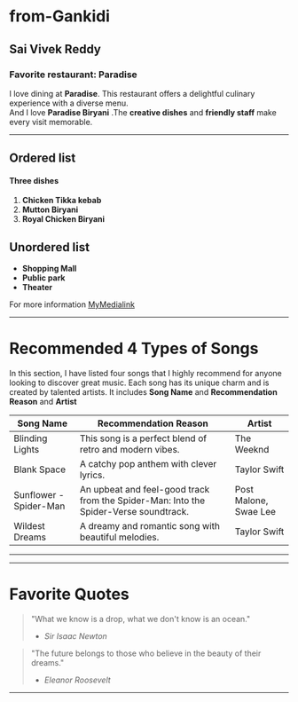 # from-Gankidi

## Sai Vivek Reddy

###  Favorite restaurant:  Paradise

I love dining at **Paradise**. This restaurant offers a delightful culinary experience with a diverse menu.<br>
And I love **Paradise Biryani** .The **creative dishes** and **friendly staff** make every visit memorable.

---
## Ordered list
#### Three dishes 
1. **Chicken Tikka kebab**
2. **Mutton Biryani**
3. **Royal Chicken Biryani**
## Unordered list
- **Shopping Mall**
- **Public park**
- **Theater**

For more information [MyMedialink](/MyMedia.md)


---
# Recommended 4 Types of Songs
In this section, I have listed four songs that I highly recommend for anyone looking to discover great music. Each song has its unique charm and is created by talented artists. It includes **Song Name** and **Recommendation Reason** and  **Artist**

| Song Name          | Recommendation Reason                                   | Artist                 |
|---------------------|---------------------------------------------------------|------------------------|
| Blinding Lights     | This song is a perfect blend of retro and modern vibes. | The Weeknd             |
| Blank Space         | A catchy pop anthem with clever lyrics.                  | Taylor Swift           |
| Sunflower - Spider-Man | An upbeat and feel-good track from the Spider-Man: Into the Spider-Verse soundtrack. | Post Malone, Swae Lee  |
| Wildest Dreams      | A dreamy and romantic song with beautiful melodies.      | Taylor Swift           |
---

---
# Favorite Quotes

> "What we know is a drop, what we don't know is an ocean."
> - *Sir Isaac Newton*

> "The future belongs to those who believe in the beauty of their dreams."
> - *Eleanor Roosevelt*

---

